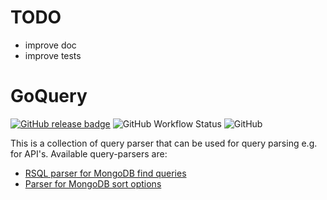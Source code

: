 # TODO
- improve doc
- improve tests

# GoQuery
[![GitHub release badge](https://badgen.net/github/release/StevenCyb/goquery/stable)](https://github.com/StevenCyb/goquery/releases/latest)
![GitHub Workflow Status](https://img.shields.io/github/workflow/status/StevenCyb/goquery/ci-test?label=Tests&logo=GitHub)
![GitHub](https://img.shields.io/github/license/StevenCyb/goquery?logo=GitHub)

This is a collection of query parser that can be used for query parsing e.g. for API's.
Available query-parsers are:
- [RSQL parser for MongoDB find queries](mongo/rsql/README.md)
- [Parser for MongoDB sort options](mongo/sort/README.md)
